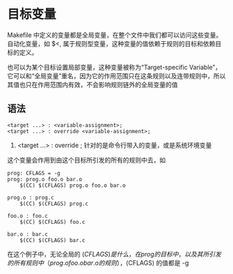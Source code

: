 # 目标变量

Makefile 中定义的变量都是全局变量，在整个文件中我们都可以访问这些变量。
自动化变量，如 $<, 属于规则型变量，这种变量的值依赖于规则的目标和依赖目标的定义。

也可以为某个目标设置局部变量，这种变量被称为“Target-specific Variable”，它可以和“全局变量”重名，因为它的作用范围只在这条规则以及连带规则中，所以其值也只在作用范围内有效，不会影响规则链外的全局变量的值

## 语法
```
<target ...> : <variable-assignment>;
<target ...> : override <variable-assignment>;
```

1. <target ...> : override <variable-assignment>; 针对的是命令行带入的变量，或是系统环境变量


这个变量会作用到由这个目标所引发的所有的规则中去，如
```
prog: CFLAGS = -g
prog: prog.o foo.o bar.o
    $(CC) $(CFLAGS) prog.o foo.o bar.o

prog.o : prog.c
    $(CC) $(CFLAGS) prog.c

foo.o : foo.c
    $(CC) $(CFLAGS) foo.c

bar.o : bar.c
    $(CC) $(CFLAGS) bar.c
```

在这个例子中，无论全局的  $(CFLAGS) 是什么，在 prog 的目标中，以及其所引发的所有规则中（prog.o foo.o bar.o 的规则），$(CFLAGS) 的值都是 -g